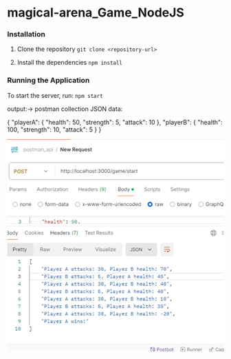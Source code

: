# magical-arena_Game_NodeJS

### Installation

1. Clone the repository
    `git clone <repository-url>`

2. Install the dependencies
    `npm install`

### Running the Application

To start the server, run:
`npm start`

output:->
postman collection JSON data:

{
  "playerA": {
    "health": 50,
    "strength": 5,
    "attack": 10
  },
  "playerB": {
    "health": 100,
    "strength": 10,
    "attack": 5
  }
}

![postman output](image.png)
